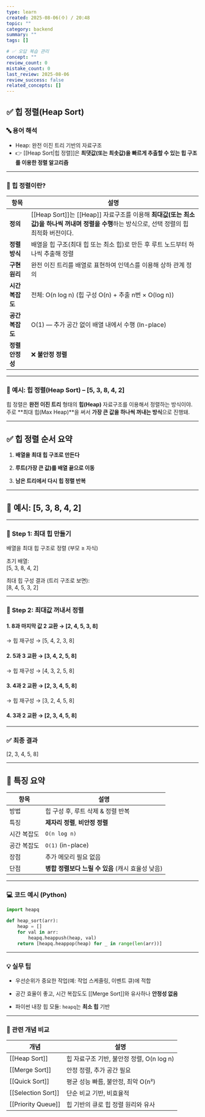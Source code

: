 ```yaml
---
type: learn
created: 2025-08-06(수) / 20:48
topic: ""
category: backend
summary: ""
tags: []

# ✅ 오답 복습 관리
concept: ""
review_count: 0
mistake_count: 0
last_review: 2025-08-06
review_success: false
related_concepts: []
---
```


## ✅ 힙 정렬(Heap Sort)

### 🔤 용어 해석

- Heap: 완전 이진 트리 기반의 자료구조  
- 👉 [[Heap Sort|힙 정렬]]은 **최댓값(또는 최솟값)을 빠르게 추출할 수 있는 힙 구조를 이용한 정렬 알고리즘**

---

### 🧩 힙 정렬이란?

| 항목 | 설명 |
|------|------|
| **정의** | [[Heap Sort]]는 [[Heap]] 자료구조를 이용해 **최대값(또는 최소값)을 하나씩 꺼내며 정렬을 수행**하는 방식으로, 선택 정렬의 힙 최적화 버전이다. |
| **정렬 방식** | 배열을 힙 구조(최대 힙 또는 최소 힙)로 만든 후 루트 노드부터 하나씩 추출해 정렬 |
| **구현 원리** | 완전 이진 트리를 배열로 표현하여 인덱스를 이용해 상하 관계 정의 |
| **시간 복잡도** | 전체: O(n log n) (힙 구성 O(n) + 추출 n번 × O(log n)) |
| **공간 복잡도** | O(1) — 추가 공간 없이 배열 내에서 수행 (In-place) |
| **정렬 안정성** | ❌ **불안정 정렬**

---

### 🧪 예시: 힙 정렬(Heap Sort) – [5, 3, 8, 4, 2]

힙 정렬은 **완전 이진 트리** 형태의 **힙(Heap)** 자료구조를 이용해서 정렬하는 방식이야. 주로 **최대 힙(Max Heap)**을 써서 **가장 큰 값을 하나씩 꺼내는 방식**으로 진행돼.

---

## ✅ 힙 정렬 순서 요약

1. **배열을 최대 힙 구조로 만든다**
    
2. **루트(가장 큰 값)를 배열 끝으로 이동**
    
3. **남은 트리에서 다시 힙 정렬 반복**
    

---

## 🧩 예시: [5, 3, 8, 4, 2]

---

### 📌 Step 1: 최대 힙 만들기

배열을 최대 힙 구조로 정렬 (부모 ≥ 자식)

초기 배열:  
[5, 3, 8, 4, 2]

최대 힙 구성 결과 (트리 구조로 보면):  
[8, 4, 5, 3, 2]

---

### 📌 Step 2: 최대값 꺼내서 정렬

#### 1. 8과 마지막 값 2 교환 → [2, 4, 5, 3, 8]

→ 힙 재구성 → [5, 4, 2, 3, 8]

#### 2. 5과 3 교환 → [3, 4, 2, 5, 8]

→ 힙 재구성 → [4, 3, 2, 5, 8]

#### 3. 4과 2 교환 → [2, 3, 4, 5, 8]

→ 힙 재구성 → [3, 2, 4, 5, 8]

#### 4. 3과 2 교환 → [2, 3, 4, 5, 8]

---

### ✅ 최종 결과

[2, 3, 4, 5, 8]

---

## 🧠 특징 요약

|항목|설명|
|---|---|
|방법|힙 구성 후, 루트 삭제 & 정렬 반복|
|특징|**제자리 정렬**, **비안정 정렬**|
|시간 복잡도|`O(n log n)`|
|공간 복잡도|`O(1)` (in-place)|
|장점|추가 메모리 필요 없음|
|단점|**병합 정렬보다 느릴 수 있음** (캐시 효율성 낮음)|

---


### 💻 코드 예시 (Python)

```python
import heapq

def heap_sort(arr):
    heap = []
    for val in arr:
        heapq.heappush(heap, val)
    return [heapq.heappop(heap) for _ in range(len(arr))]
````

---

### 💡 실무 팁

- 우선순위가 중요한 작업(예: 작업 스케줄링, 이벤트 큐)에 적합
    
- 공간 효율이 좋고, 시간 복잡도도 [[Merge Sort]]와 유사하나 **안정성 없음**
    
- 파이썬 내장 힙 모듈: `heapq`는 **최소 힙** 기반
    

---

### 🔗 관련 개념 비교

| 개념                 | 설명                            |
| ------------------ | ----------------------------- |
| [[Heap Sort]]      | 힙 자료구조 기반, 불안정 정렬, O(n log n) |
| [[Merge Sort]]     | 안정 정렬, 추가 공간 필요               |
| [[Quick Sort]]     | 평균 성능 빠름, 불안정, 최악 O(n²)       |
| [[Selection Sort]] | 단순 비교 기반, 비효율적                |
| [[Priority Queue]] | 힙 기반의 큐로 힙 정렬 원리와 유사          |